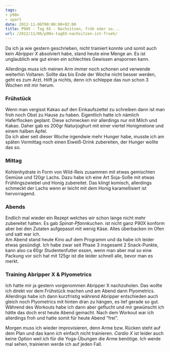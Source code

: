 ```yaml
---
tags:
- p90x
- sport
date: 2012-11-06T00:00:00+02:00
title: P90X - Tag 65 - Nachsitzen, früh oder so...
url: /2012/11/06/p90x-tag65-nachsitzen-ist-frueh/
---
```


Da ich ja wie gestern geschrieben, nicht trainiert konnte und somit auch kein _Abripper X_ absolviert habe, stand heute eine Menge an. Es ist unglaublich wie gut einen ein schlechtes Gewissen anspornen kann.

Allerdings muss ich meinen Arm immer noch schonen und verwende weiterhin Voltaren. Sollte das bis Ende der Woche nicht besser werden, geht es zum Arzt. Hilft ja nichts, denn ich schleppe das nun schon 3 Wochen mit mir herum.

### Frühstück
Wenn man vergisst Kakao auf den Einkaufszettel zu schreiben dann ist man froh noch Obst zu Hause zu haben. Eigentlich hatte ich nämlich Haferflocken geplant. Diese schmecken mir allerdings nur mit Milch und Kakao. Daher gab es 200gr Naturjoghurt mit einer viertel Honigmelone und einem halben Apfel.  
Da ich aber seit dieser Woche irgendwie mehr Hunger habe, musste ich am späten Vormittag noch einen Eiweiß-Drink zubereiten, der Hunger wollte das so.
 
### Mittag
Kohlenhydrate in Form von Wild-Reis zusammen mit etwas gemischten Gemüse und 120gr Lachs. Dazu habe ich eine Art Soja-Soße mit etwas Frühlingszwiebel und Honig zubereitet. Das klingt komisch, allerdings schmeckt der Lachs wenn er leicht mit dem Honig karamellisiert ist hervorragend.

### Abends
Endlich mal wieder ein Rezept welches wir schon lange nicht mehr zubereitet hatten. Es gab _Spinat-Pfannkuchen_. ist nicht ganz P90X konform aber bei den Zutaten aufgepasst mit wenig Käse. Alles überbacken im Ofen und satt war ich.  
Am Abend stand heute Kino auf dem Programm und da habe ich leider etwas gesündigt. Ich habe zwar seit Phase 3 insgesamt 2 Snack-Punkte, kann also ca 60gr Studentenfutter essen, wenn man aber mal so eine Packung vor sich hat mit 125gr ist die leider schnell alle, bevor man es merkt.

### Training Abripper X & Plyometrics
Ich hatte mir ja gestern vorgenommen Abripper X nachzuholen. Das wollte ich direkt vor dem Frühstück machen und am Abend dann Plyometrics. Allerdings habe ich dann kurzfristig während Abripper entschieden auch gleich noch Plyometrics mit hinten dran zu hängen, es lief gerade so gut. Während des Workouts habe ich dann aber geflucht und mir gewünscht ich hätte das doch erst heute Abend gemacht. Nach dem Workout war ich allerdings froh und hatte somit für heute Abend "frei".

Morgen muss ich wieder improvisieren, denn Arme bzw. Rücken steht auf dem Plan und das kann ich einfach nicht trainieren. _Cardio X_ ist leider auch keine Option weil ich für die Yoga-Übungen die Arme benötige. Ich werde mal sehen, trainieren werde ich auf jeden Fall.
